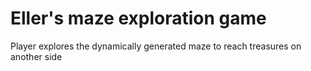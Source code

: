 # Eller's maze exploration game
Player explores the dynamically generated maze to reach treasures on another side 

